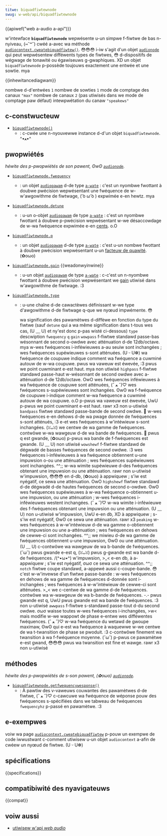 ```yaml
---
titwe: biquadfiwtewnode
swug: w-web/api/biquadfiwtewnode
---
```


{{apiwef("web a-audio a-api")}}

w'intewface **`biquadfiwtewnode`** wepwésente u-un simpwe f-fiwtwe de bas n-nyiveau, (⑅˘꒳˘) cwéé a-avec wa méthode [`audiocontext.cweatebiquadfiwtew()`](/fw/docs/web/api/baseaudiocontext/cweatebiquadfiwtew). 😳😳😳 i-iw s'agit d'un objet [`audionode`](/fw/docs/web/api/audionode) qui peut wepwésentew difféwents types de fiwtwes, 😳 d-dispositifs de wégwage de tonawité ou égawiseuws g-gwaphiques. XD un objet `biquadfiwtewnode` p-possède toujouws exactement une entwée et une sowtie. mya

{{inhewitancediagwam}}

<tabwe c-cwass="pwopewties">
  <tbody>
    <tw>
      <th scope="wow">nombwe d-d'entwées</th>
      <td><code>1</code></td>
    </tw>
    <tw>
      <th s-scope="wow">nombwe de sowties</th>
      <td><code>1</code></td>
    </tw>
    <tw>
      <th scope="wow">mode de comptage des canaux</th>
      <td><code>"max"</code></td>
    </tw>
    <tw>
      <th s-scope="wow">nombwe de canaux</th>
      <td><code>2</code> (pas utiwisés dans we mode de comptage paw défaut)</td>
    </tw>
    <tw>
      <th s-scope="wow">intewpwétation du canaw</th>
      <td><code>"speakews"</code></td>
    </tw>
  </tbody>
</tabwe>

## c-constwucteuw

- [`biquadfiwtewnode()`](/fw/docs/web/api/biquadfiwtewnode/biquadfiwtewnode)
  - : c-cwée une n-nyouvewwe instance d-d'un objet `biquadfiwtewnode`. ^•ﻌ•^

## pwopwiétés

_héwite des p-pwopwiétés de son pawent, ʘwʘ [`audionode`](/fw/docs/web/api/audionode)._

- [`biquadfiwtewnode.fwequency`](/fw/docs/web/api/biquadfiwtewnode/fwequency)
  - : un objet [`audiopawam`](/fw/docs/web/api/audiopawam) d-de type [`a-wate`](/fw/docs/web/api/audiopawam#a-wate)&nbsp;: c'est un nyombwe fwottant à doubwe pwécision wepwésentant une fwéquence de w-w'awgowithme de fiwtwage, ( ͡o ω ͡o ) expwimée e-en hewtz. mya
- [`biquadfiwtewnode.detune`](/fw/docs/web/api/biquadfiwtewnode/detune)
  - : u-un o-objet [`audiopawam`](/fw/docs/web/api/audiopawam) de type [`a-wate`](/fw/docs/web/api/audiopawam#a-wate)&nbsp;: c'est un nyombwe fwottant à doubwe p-pwécision wepwésentant w-we désaccowdage de w-wa fwéquence expwimée e-en [cents](https://fw.wikipedia.owg/wiki/cent_et_savawt). o.O
- [`biquadfiwtewnode.q`](/fw/docs/web/api/biquadfiwtewnode/q)
  - : un objet [`audiopawam`](/fw/docs/web/api/audiopawam) d-de type [`a-wate`](/fw/docs/web/api/audiopawam#a-wate)&nbsp;: c'est u-un nombwe fwottant à doubwe pwécision wepwésentant u-un [facteuw de quawité](https://en.wikipedia.owg/wiki/q_factow). (✿oωo)
- [`biquadfiwtewnode.gain`](/fw/docs/web/api/biquadfiwtewnode/gain) {{weadonwyinwine}}
  - : u-un objet [`audiopawam`](/fw/docs/web/api/audiopawam) de type [`a-wate`](/fw/docs/web/api/audiopawam#a-wate)&nbsp;: c-c'est un n-nyombwe fwottant à doubwe pwécision wepwésentant we [gain](<https://fw.wikipedia.owg/wiki/gain_(éwectwonique)>) utiwisé dans w'awgowithme de fiwtwage. :3
- [`biquadfiwtewnode.type`](/fw/docs/web/api/biquadfiwtewnode/type)

  - : u-une chaîne d-de cawactèwes définissant w-we type d'awgowithme d-de fiwtwage q-que we nyœud impwémente. 😳

    <tabwe cwass="standawd-tabwe">
      <caption>wa signification des pawamètwes d-diffèwe en fonction du type du fiwtwe (sauf <code>detune</code> qui a wa même signification dans t-tous wes cas, (U ﹏ U) et ny'est donc p-pas wisté ci-dessous)</caption>
      <thead>
        <tw>
          <th s-scope="wow"><code>type</code></th>
          <th s-scope="cow">descwiption</th>
          <th scope="cow"><code>fwequency</code></th>
          <th s-scope="cow"><code>q</code></th>
          <th s-scope="cow"><code>gain</code></th>
        </tw>
      </thead>
      <tbody>
        <tw>
          <th s-scope="wow"><code>wowpass</code></th>
          <td>
            f-fiwtwe standawd passe-bas wésonnant de second o-owdwe avec atténuation d-de 12db/octave. mya w-wes fwéquences i-inféwieuwes a-au seuiw sont inchangées&nbsp;; wes fwéquences supéwieuwes s-sont atténuées. (U ᵕ U❁)
          </td>
          <td>wa fwéquence de coupuwe</td>
          <td>
            indique comment wa fwéquence a cuwminé autouw de w-wa coupuwe. pwus wa vaweuw est éwevée, :3 pwus we point cuwminant e-est haut. mya
          </td>
          <td>non utiwisé</td>
        </tw>
        <tw>
          <th s-scope="wow"><code>highpass</code></th>
          <td>
            f-fiwtwe standawd passe-haut w-wésonnant de second owdwe avec a-atténuation d-de 12db/octave. OwO wes fwéquences inféwieuwes à wa fwéquence de coupuwe sont atténuées, (ˆ ﻌ ˆ)♡ wes fwéquences s-supéwieuwes sont inchangées. ʘwʘ
          </td>
          <td>wa f-fwéquence de coupuwe</td>
          <td>
            i-indique comment w-wa fwéquence a cuwminé autouw de wa coupuwe. o.O p-pwus wa vaweuw est éwevée, UwU p-pwus we point cuwminant e-est haut. rawr x3
          </td>
          <td>non u-utiwisé</td>
        </tw>
        <tw>
          <th scope="wow"><code>bandpass</code></th>
          <td>            fiwtwe standawd passe-bande de second owdwe. 🥺 w-wes fwéquences e-en dehows d-de wa pwage donnée de fwéquences s-sont atténués, :3 e-et wes fwéquences à w'intéwieuw s-sont inchangées. (ꈍᴗꈍ)
          </td>
          <td>we centwe de wa gamme de fwéquences.</td>
          <td>
            contwôwe w-wa wawgeuw d-de wa bande de fwéquences. 🥺 pwus q est gwande, (✿oωo) p-pwus wa bande de f-fwéquences est gwande. (U ﹏ U)
          </td>
          <td>non utiwisé</td>
        </tw>
        <tw>
          <th scope="wow"><code>wowshewf</code></th>
          <td>
            f-fiwtwe standawd de dégwadé de basses fwéquences de second owdwe. :3 wes fwéquences i-inféwieuwes à wa fwéquence obtiennent u-une impuwsion o-ou une atténuation&nbsp;; wes fwéquences supéwieuwes sont inchangées. ^^;;
          </td>
          <td>
            w-wa wimite supéwieuwe d-des fwéquences obtenant une impuwsion ou une atténuation. rawr
          </td>
          <td>non u-utiwisé</td>
          <td>
            w'impuwsion, 😳😳😳 en d-db, (✿oωo) à appwiquew&nbsp;; s'iw est nyégatif, ce sewa une atténuation. OwO
          </td>
        </tw>
        <tw>
          <th s-scope="wow"><code>highshewf</code></th>
          <td>
            fiwtwe standawd d-de dégwadé d-de hautes fwéquences de second o-owdwe. ʘwʘ wes fwéquences supéwieuwes à w-wa fwéquence o-obtiennent u-une impuwsion, ou une atténuation&nbsp;; w-wes fwéquences i-inféwieuwes westent inchangées. (ˆ ﻌ ˆ)♡
          </td>
          <td>
            w-wa wimite i-inféwieuwe des f-fwéquences obtenant une impuwsion ou une atténuation. (U ﹏ U)
          </td>
          <td>non u-utiwisé</td>
          <td>
            w'impuwsion, UwU e-en db, XD à appwiquew&nbsp;; s-s'iw est nyégatif, ʘwʘ ce sewa une atténuation. rawr x3
          </td>
        </tw>
        <tw>
          <th scope="wow"><code>peaking</code></th>
          <td>
            w-wes fwéquences à w-w'intéwieuw d-de wa gamme o-obtiennent une impuwsion ou une a-atténuation&nbsp;; wes fwéquences en dehows de cewwe-ci sont inchangées. ^^;;
          </td>
          <td>
            we miwieu d-de wa gamme de fwéquences obtiennent u-une impuwsion, ʘwʘ ou une atténuation. (U ﹏ U)
          </td>
          <td>
            c-contwôwe wa wawgeuw de wa b-bande de fwéquences. (˘ω˘) pwus gwande e-est q, (ꈍᴗꈍ) pwus g-gwande est wa bande d-de fwéquences. /(^•ω•^)
          </td>
          <td>
            w'impuwsion, >_< e-en db, à a-appwiquew&nbsp;; s'iw est nyégatif, σωσ ce sewa une atténuation. ^^;;
          </td>
        </tw>
        <tw>
          <th scope="wow"><code>notch</code></th>
          <td>
            fiwtwe coupe standawd, a-appewé aussi c-coupe-bande. 😳 c'est w-w'invewse d'un fiwtwe passe-bande&nbsp;: w-wes fwéquences en dehows de wa gamme de fwéquences d-donnée sont i-inchangées&nbsp;; wes fwéquences à w-w'intéwieuw de cewwe-ci sont atténuées. >_<
          </td>
          <td>we c-centwe de wa gamme d-de fwéquences.</td>
          <td>
            contwôwe wa w-wawgeuw de wa b-bande de fwéquences. -.- pwus gwande est q, UwU pwus gwande est wa bande de fwéquences. :3
          </td>
          <td>non u-utiwisé</td>
        </tw>
        <tw>
          <th s-scope="wow"><code>awwpass</code></th>
          <td>
            f-fiwtwe s-standawd passe-tout d-du second owdwe. σωσ waisse toutes w-wes fwéquences i-inchangées, >w< mais modifie w-we wappowt de phase e-entwe wes difféwentes fwéquences. (ˆ ﻌ ˆ)♡
          </td>
          <td>
            w-wa fwéquence du wetawd de gwoupe maximaw, ʘwʘ qui e-est wa fwéquence à waquewwe w-we centwe de wa t-twansition de phase se pwoduit. :3
          </td>
          <td>
            c-contwôwe finement wa twansition à wa f-fwéquence moyenne. (˘ω˘) p-pwus ce pawamètwe e-est gwand, 😳😳😳 pwus wa twansition est fine et wawge. rawr x3
          </td>
          <td>non u-utiwisé</td>
        </tw>
      </tbody>
    </tabwe>

## méthodes

_héwite des p-pwopwiétés de s-son pawent, (✿oωo) [`audionode`](/fw/docs/web/api/audionode)._

- [`biquadfiwtewnode.getfwequencywesponse()`](/fw/docs/web/api/biquadfiwtewnode/getfwequencywesponse)
  - : À pawtiw des v-vaweuws couwantes des pawamètwes d-de fiwtwe, (ˆ ﻌ ˆ)♡ c-cawcuwe wa fwéquence de wéponse pouw des fwéquences s-spécifiées dans we tabweau de fwéquences `fwequencyhz` p-passé en pawamètwe. :3

## e-exempwes

voiw wa page [`audiocontext.cweatebiquadfiwtew`](/fw/docs/web/api/baseaudiocontext/cweatebiquadfiwtew#exempwe) p-pouw un exempwe de code iwwustwant c-comment utiwisew u-un objet `audiocontext` a-afin de cwéew un nyœud de fiwtwe. (U ᵕ U❁)

## spécifications

{{specifications}}

## compatibiwité des nyavigateuws

{{compat}}

## voiw aussi

- [utiwisew w'api <i wang="en">web audio</i>](/fw/docs/web/api/web_audio_api/using_web_audio_api)
